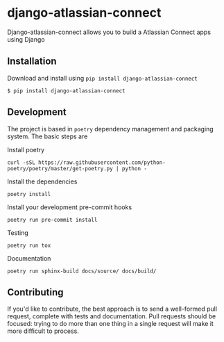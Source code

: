 # django-atlassian-connect
Django-atlassian-connect allows you to build a Atlassian Connect apps using Django

## Installation
Download and install using ``pip install django-atlassian-connect``
```
$ pip install django-atlassian-connect
```

## Development
The project is based in `poetry` dependency management and packaging system. The basic steps are

Install poetry
```
curl -sSL https://raw.githubusercontent.com/python-poetry/poetry/master/get-poetry.py | python -
```

Install the dependencies
```
poetry install
```

Install your development pre-commit hooks
```
poetry run pre-commit install
```

Testing
```
poetry run tox
```

Documentation
```
poetry run sphinx-build docs/source/ docs/build/
```

## Contributing
If you'd like to contribute, the best approach is to send a well-formed pull
request, complete with tests and documentation. Pull requests should be
focused: trying to do more than one thing in a single request will make it more
difficult to process.

